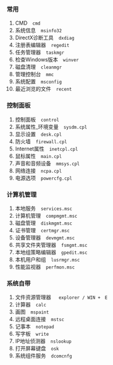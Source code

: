 ### 常用
1. CMD　``` cmd ```
1. 系统信息　``` msinfo32 ```
1. DirectX诊断工具　``` dxdiag ```
1. 注册表编辑器　``` regedit ```
1. 任务管理器　``` taskmgr ```
1. 检查Windows版本　``` winver ```
1. 磁盘清理　``` cleanmgr ```
1. 管理控制台　``` mmc ```
1. 系统配置　``` msconfig ```
1. 最近浏览的文件　``` recent ```

### 控制面板
1. 控制面板　``` control ```
1. 系统属性_环境变量　``` sysdm.cpl ```
1. 显示设置　``` desk.cpl ```
1. 防火墙　``` firewall.cpl ```
1. Internet属性　``` inetcpl.cpl ```
1. 鼠标属性　``` main.cpl ```
1. 声音和音频设备　``` mmsys.cpl ```
1. 网络连接　``` ncpa.cpl ```
1. 电源选项　``` powercfg.cpl ```

### 计算机管理
1. 本地服务　``` services.msc ```
1. 计算机管理　``` compmgmt.msc ```
1. 磁盘管理　``` diskmgmt.msc ```
1. 证书管理　``` certmgr.msc ```
1. 设备管理器　``` devmgmt.msc ```
1. 共享文件夹管理器　``` fsmgmt.msc ```
1. 本地组策略编辑器　``` gpedit.msc ```
1. 本机用户和组　``` lusrmgr.msc ```
1. 性能监视器　``` perfmon.msc ```

### 系统自带
1. 文件资源管理器　``` explorer / WIN +　E```
1. 计算器　``` calc ```
1. 画图　``` mspaint ```
1. 远程桌面连接　``` mstsc ```
1. 记事本　``` notepad ```
1. 写字板　``` write ```
1. IP地址侦测器　``` nslookup ```
1. 打开屏幕键盘　``` osk ```
1. 系统组件服务　``` dcomcnfg ```
